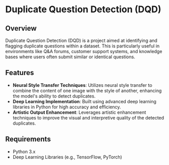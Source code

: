 # Duplicate Question Detection (DQD)

## Overview

Duplicate Question Detection (DQD) is a project aimed at identifying and flagging duplicate questions within a dataset. This is particularly useful in environments like Q&A forums, customer support systems, and knowledge bases where users often submit similar or identical questions.

## Features

- **Neural Style Transfer Techniques**: Utilizes neural style transfer to combine the content of one image with the style of another, enhancing the model's ability to detect duplicates.
- **Deep Learning Implementation**: Built using advanced deep learning libraries in Python for high accuracy and efficiency.
- **Artistic Output Enhancement**: Leverages artistic enhancement techniques to improve the visual and interpretive quality of the detected duplicates.

## Requirements

- Python 3.x
- Deep Learning Libraries (e.g., TensorFlow, PyTorch)


